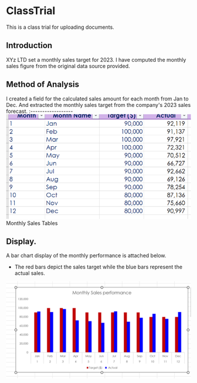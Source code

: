 # ClassTrial
This is a class trial for uploading documents.

## Introduction
XYz LTD set a monthly sales target for 2023. I have computed the monthly sales figure from the original data source provided.

## Method of Analysis
I created a field for the calculated sales amount for each month from Jan to Dec. And extracted the monthly sales target from the company's 2023 sales forecast.
:------------------
![](tableofsales.png)
Monthly Sales Tables

## Display.

A bar chart display of the monthly performance is attached below.
- The red bars depict the sales target while the blue bars represent the actual sales.

![](SalesPerformance.png)


